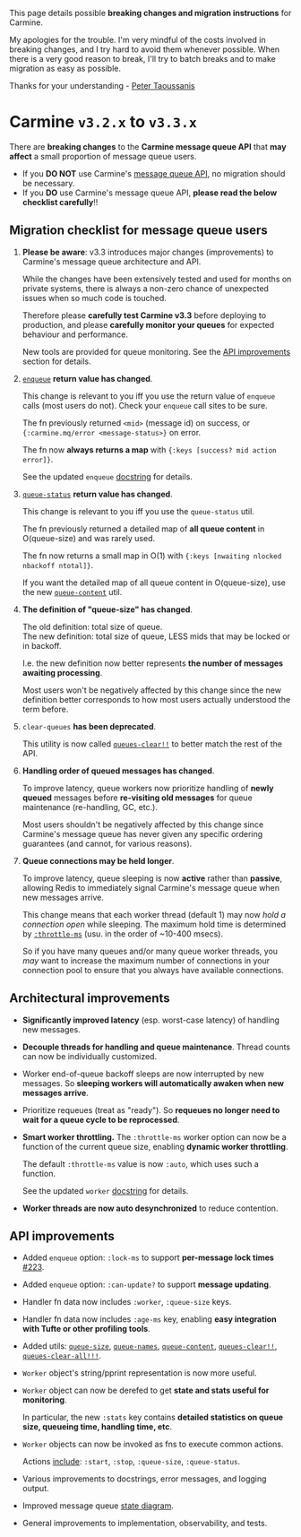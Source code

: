 This page details possible **breaking changes and migration instructions** for Carmine.

My apologies for the trouble. I'm very mindful of the costs involved in breaking changes, and I try hard to avoid them whenever possible. When there is a very good reason to break, I'll try to batch breaks and to make migration as easy as possible.

Thanks for your understanding - [Peter Taoussanis](https://www.taoensso.com)

# Carmine `v3.2.x` to `v3.3.x`

There are **breaking changes** to the **Carmine message queue API** that **may affect** a small proportion of message queue users.

- If you **DO NOT** use Carmine's [message queue API](https://github.com/taoensso/carmine/wiki/3-Message-queue), no migration should be necessary.
- If you **DO** use Carmine's message queue API, **please read the below checklist carefully**!!

## Migration checklist for message queue users

1. **Please be aware**: v3.3 introduces major changes (improvements) to Carmine's message queue architecture and API.
   
   While the changes have been extensively tested and used for months on private systems, there is always a non-zero chance of unexpected issues when so much code is touched.
   
   Therefore please **carefully test Carmine v3.3** before deploying to production, and please **carefully monitor your queues** for expected behaviour and performance.
   
   New tools are provided for queue monitoring. See the [API improvements](#api-improvements) section for details.
   
2. [`enqueue`](https://taoensso.github.io/carmine/taoensso.carmine.message-queue.html#var-enqueue) **return value has changed**.
   
   This change is relevant to you iff you use the return value of `enqueue` calls (most users do not). Check your `enqueue` call sites to be sure.
   
   The fn previously returned `<mid>` (message id) on success, or `{:carmine.mq/error <message-status>}` on error.
   
   The fn now **always returns a map** with `{:keys [success? mid action error]}`.
   
   See the updated `enqueue` [docstring](https://cljdoc.org/d/com.taoensso/carmine/CURRENT/api/taoensso.carmine.message-queue#enqueue) for details.
   
3. [`queue-status`](https://cljdoc.org/d/com.taoensso/carmine/CURRENT/api/taoensso.carmine.message-queue#queue-status) **return value has changed**.
   
   This change is relevant to you iff you use the `queue-status` util.
   
   The fn previously returned a detailed map of **all queue content** in O(queue-size) and was rarely used.
   
   The fn now returns a small map in O(1) with `{:keys [nwaiting nlocked nbackoff ntotal]}`.
   
   If you want the detailed map of all queue content in O(queue-size),
   use the new [`queue-content`](https://cljdoc.org/d/com.taoensso/carmine/CURRENT/api/taoensso.carmine.message-queue#queue-content) util.
   
4. **The definition of "queue-size" has changed**.
   
   The old definition: total size of queue.  
   The new definition: total size of queue, LESS mids that may be locked or in backoff.
   
   I.e. the new definition now better represents **the number of messages awaiting processing**.
   
   Most users won't be negatively affected by this change since the new definition better corresponds to how most users actually understood the term before.
   
5. `clear-queues` **has been deprecated**.

   This utility is now called [`queues-clear!!`](https://cljdoc.org/d/com.taoensso/carmine/CURRENT/api/taoensso.carmine.message-queue#queues-clear!!) to better match the rest of the API.
   
6. **Handling order of queued messages has changed**.

   To improve latency, queue workers now prioritize handling of **newly queued** messages before **re-visiting old messages** for queue maintenance (re-handling, GC, etc.).
   
   Most users shouldn't be negatively affected by this change since Carmine's message queue has never given any specific ordering guarantees (and cannot, for various reasons).
   
7. **Queue connections may be held longer**.
   
   To improve latency, queue sleeping is now **active** rather than **passive**, allowing Redis to immediately signal Carmine's message queue when new messages arrive.
   
   This change means that each worker thread (default 1) may now *hold a connection open* while sleeping. The maximum hold time is determined by [`:throttle-ms`](https://cljdoc.org/d/com.taoensso/carmine/CURRENT/api/taoensso.carmine.message-queue#worker) (usu. in the order of ~10-400 msecs).
   
   So if you have many queues and/or many queue worker threads, you *may* want to increase the maximum number of connections in your connection pool to ensure that you always have available connections.

## Architectural improvements

- **Significantly improved latency** (esp. worst-case latency) of handling new messages.
  
- **Decouple threads for handling and queue maintenance**. Thread counts can now be individually customized.
  
- Worker end-of-queue backoff sleeps are now interrupted by new messages. So **sleeping workers will automatically awaken when new messages arrive**.

- Prioritize requeues (treat as "ready"). So **requeues no longer need to wait for a queue cycle to be reprocessed**.

- **Smart worker throttling.** The `:throttle-ms` worker option can now be a function of the current queue size, enabling **dynamic worker throttling**.
  
  The default `:throttle-ms` value is now `:auto`, which uses such a function.
  
  See the updated `worker` [docstring](https://cljdoc.org/d/com.taoensso/carmine/CURRENT/api/taoensso.carmine.message-queue#worker) for details.

- **Worker threads are now auto desynchronized** to reduce contention.

## API improvements

- Added `enqueue` option: `:lock-ms` to support **per-message lock times** [#223](https://github.com/taoensso/carmine/issues/223).
- Added `enqueue` option: `:can-update?` to support **message updating**.
- Handler fn data now includes `:worker`, `:queue-size` keys.
- Handler fn data now includes `:age-ms` key, enabling **easy integration with Tufte or other profiling tools**.
- Added utils: [`queue-size`](https://cljdoc.org/d/com.taoensso/carmine/CURRENT/api/taoensso.carmine.message-queue#queue-size), [`queue-names`](https://cljdoc.org/d/com.taoensso/carmine/CURRENT/api/taoensso.carmine.message-queue#queue-names), [`queue-content`](https://cljdoc.org/d/com.taoensso/carmine/CURRENT/api/taoensso.carmine.message-queue#queue-content), [`queues-clear!!`](https://cljdoc.org/d/com.taoensso/carmine/CURRENT/api/taoensso.carmine.message-queue#queues-clear!!), [`queues-clear-all!!!`](https://cljdoc.org/d/com.taoensso/carmine/CURRENT/api/taoensso.carmine.message-queue#queues-clear-all!!!).
- `Worker` object's string/pprint representation is now more useful.
- `Worker` object can now be derefed to get **state and stats useful for monitoring**.
  
  In particular, the new `:stats` key contains **detailed statistics on queue size, queueing time, handling time, etc**.

- `Worker` objects can now be invoked as fns to execute common actions.
  
  Actions [include](https://cljdoc.org/d/com.taoensso/carmine/CURRENT/api/taoensso.carmine.message-queue#worker): `:start`, `:stop`, `:queue-size`, `:queue-status`.

- Various improvements to docstrings, error messages, and logging output.
- Improved message queue [state diagram](https://github.com/taoensso/carmine/blob/master/mq-architecture.svg).
- General improvements to implementation, observability, and tests.
